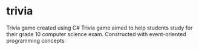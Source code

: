 # trivia
Trivia game created using C#
Trivia game aimed to help students study for their grade 10 computer science exam. Constructed with event-oriented programming concepts
